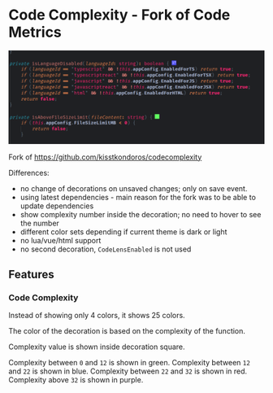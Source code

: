 # Code Complexity - Fork of Code Metrics

![image](images/show.png)

Fork of https://github.com/kisstkondoros/codecomplexity

Differences:

- no change of decorations on unsaved changes; only on save event.
- using latest dependencies - main reason for the fork was to be able to update dependencies
- show complexity number inside the decoration; no need to hover to see the number
- different color sets depending if current theme is dark or light
- no lua/vue/html support
- no second decoration, `CodeLensEnabled` is not used

## Features

### Code Complexity

Instead of showing only 4 colors, it shows 25 colors. 

The color of the decoration is based on the complexity of the function.

Complexity value is shown inside decoration square.

Complexity between `0` and `12` is shown in green.
Complexity between `12` and `22` is shown in blue. 
Complexity between `22` and `32` is shown in red. 
Complexity above `32` is shown in purple.
